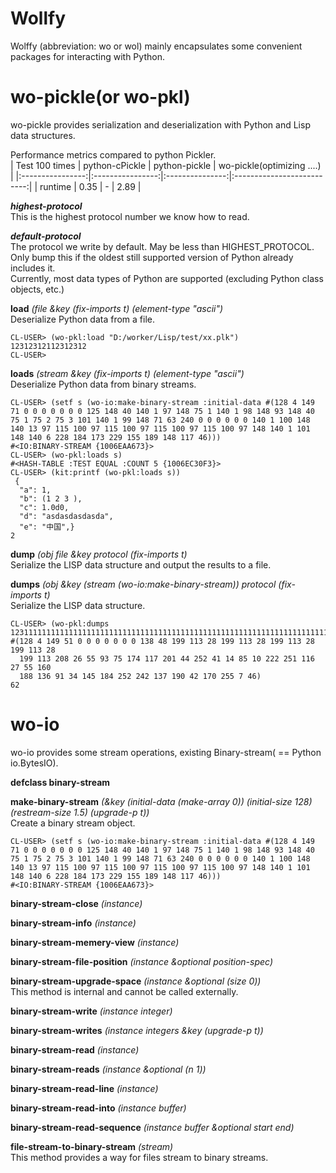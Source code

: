 # Wollfy
Wolffy (abbreviation: wo or wol) mainly encapsulates some convenient packages for interacting with Python.  


# wo-pickle(or wo-pkl)
wo-pickle provides serialization and deserialization with Python and Lisp data structures.  

Performance metrics compared to python Pickler.  
| Test 100 times   | python-cPickle   | python-pickle   | wo-pickle(optimizing ....) |
|:----------------:|:----------------:|:---------------:|:--------------------------:|
|    runtime       |         0.35     |    -            |   2.89                     |


***highest-protocol***  
This is the highest protocol number we know how to read.

***default-protocol***  
The protocol we write by default. May be less than HIGHEST_PROTOCOL. Only bump this if the oldest still supported version of Python already includes it.  
Currently, most data types of Python are supported (excluding Python class objects, etc.)

**load** *(file &key (fix-imports t) (element-type "ascii")*  
Deserialize Python data from a file.
```
CL-USER> (wo-pkl:load "D:/worker/Lisp/test/xx.plk")
12312312112312312
CL-USER> 
```

**loads** *(stream &key (fix-imports t) (element-type "ascii")*  
Deserialize Python data from binary streams.
```
CL-USER> (setf s (wo-io:make-binary-stream :initial-data #(128 4 149 71 0 0 0 0 0 0 0 125 148 40 140 1 97 148 75 1 140 1 98 148 93 148 40 75 1 75 2 75 3 101 140 1 99 148 71 63 240 0 0 0 0 0 0 140 1 100 148 140 13 97 115 100 97 115 100 97 115 100 97 115 100 97 148 140 1 101 148 140 6 228 184 173 229 155 189 148 117 46)))
#<IO:BINARY-STREAM {1006EAA673}>
CL-USER> (wo-pkl:loads s)
#<HASH-TABLE :TEST EQUAL :COUNT 5 {1006EC30F3}>
CL-USER> (kit:printf (wo-pkl:loads s))
 {
  "a": 1,
  "b": (1 2 3 ), 
  "c": 1.0d0,
  "d": "asdasdasdasda",
  "e": "中国",}
2
```

**dump** *(obj file &key protocol (fix-imports t)*  
Serialize the LISP data structure and output the results to a file.

**dumps** *(obj &key (stream (wo-io:make-binary-stream)) protocol (fix-imports t)*  
Serialize the LISP data structure.
```
CL-USER> (wo-pkl:dumps 1231111111111111111111111111111111111111111111111111111111111111111111111111111111111111111111111111111111111111111)
#(128 4 149 51 0 0 0 0 0 0 0 138 48 199 113 28 199 113 28 199 113 28 199 113 28
  199 113 208 26 55 93 75 174 117 201 44 252 41 14 85 10 222 251 116 27 55 160
  188 136 91 34 145 184 252 242 137 190 42 170 255 7 46)
62
```


# wo-io
wo-io provides some stream operations, existing Binary-stream( == Python io.BytesIO).

**defclass binary-stream**


**make-binary-stream** *(&key (initial-data (make-array 0)) (initial-size 128) (restream-size 1.5) (upgrade-p t))*  
Create a binary stream object.
```
CL-USER> (setf s (wo-io:make-binary-stream :initial-data #(128 4 149 71 0 0 0 0 0 0 0 125 148 40 140 1 97 148 75 1 140 1 98 148 93 148 40 75 1 75 2 75 3 101 140 1 99 148 71 63 240 0 0 0 0 0 0 140 1 100 148 140 13 97 115 100 97 115 100 97 115 100 97 115 100 97 148 140 1 101 148 140 6 228 184 173 229 155 189 148 117 46)))
#<IO:BINARY-STREAM {1006EAA673}>
```

**binary-stream-close** *(instance)*


**binary-stream-info** *(instance)*


**binary-stream-memery-view** *(instance)*


**binary-stream-file-position** *(instance &optional position-spec)*


**binary-stream-upgrade-space** *(instance &optional (size 0))*  
This method is internal and cannot be called externally.  


**binary-stream-write** *(instance integer)*


**binary-stream-writes** *(instance integers &key (upgrade-p t))*


**binary-stream-read** *(instance)*


**binary-stream-reads** *(instance &optional (n 1))*


**binary-stream-read-line** *(instance)*


**binary-stream-read-into** *(instance buffer)*


**binary-stream-read-sequence** *(instance buffer &optional start end)*


**file-stream-to-binary-stream** *(stream)*  
This method provides a way for files stream to binary streams.  